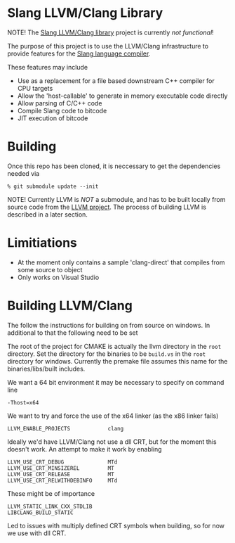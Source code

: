 Slang LLVM/Clang Library
========================

NOTE! The [Slang LLVM/Clang library](https://github.com/shader-slang/slang-llvm) project is currently *not functional*! 

The purpose of this project is to use the LLVM/Clang infrastructure to provide features for the [Slang language compiler](https://github.com/shader-slang/slang/). 

These features may include

* Use as a replacement for a file based downstream C++ compiler for CPU targets
* Allow the 'host-callable' to generate in memory executable code directly
* Allow parsing of C/C++ code 
* Compile Slang code to bitcode 
* JIT execution of bitcode

Building
========

Once this repo has been cloned, it is neccessary to get the dependencies needed via

```
% git submodule update --init
```

NOTE! Currently LLVM is *NOT* a submodule, and has to be built locally from source code from the [LLVM project](https://github.com/llvm/). The process of building LLVM is described in a later section.

Limitiations
============

* At the moment only contains a sample 'clang-direct' that compiles from some source to object
* Only works on Visual Studio

Building LLVM/Clang
===================

The follow the instructions for building on from source on windows. In additional to that the following need to be set

The root of the project for CMAKE is actually the llvm directory in the `root` directory. Set the directory for the binaries to be `build.vs` in the `root` directory for windows. Currently the premake file assumes this name for the binaries/libs/built includes.

We want a 64 bit environment it may be necessary to specify on command line

```
-Thost=x64
```

We want to try and force the use of the x64 linker (as the x86 linker fails)

```
LLVM_ENABLE_PROJECTS            clang
```

Ideally we'd have LLVM/Clang not use a dll CRT, but for the moment this doesn't work. An attempt to make it work by enabling

```
LLVM_USE_CRT_DEBUG              MTd
LLVM_USE_CRT_MINSIZEREL         MT
LLVM_USE_CRT_RELEASE            MT
LLVM_USE_CRT_RELWITHDEBINFO     MTd
```

These might be of importance

```
LLVM_STATIC_LINK_CXX_STDLIB
LIBCLANG_BUILD_STATIC
```

Led to issues with multiply defined CRT symbols when building, so for now we use with dll CRT.

